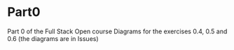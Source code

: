 # Part0

Part 0 of the Full Stack Open course
Diagrams for the exercises 0.4, 0.5 and 0.6
(the diagrams are in Issues)
